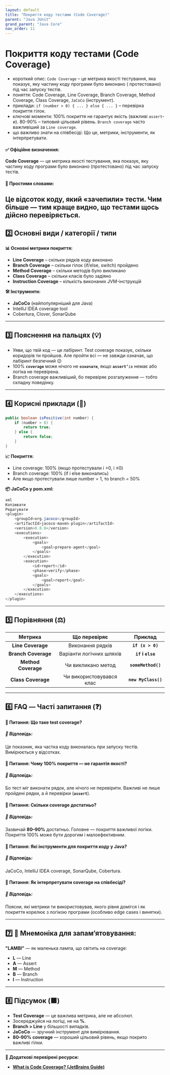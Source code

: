 ```yaml
---
layout: default
title: "Покриття коду тестами (Code Coverage)"
parent: "Java JUnit"
grand_parent: "Java Core"
nav_order: 11
---
```


# Покриття коду тестами (Code Coverage)

* короткий опис: `Code Coverage` – це метрика якості тестування, яка показує, яку частину коду програми було виконано (
  протестовано) під час запуску тестів.
* поняття: Code Coverage, Line Coverage, Branch Coverage, Method Coverage, Class Coverage, `JaCoCo` (інструмент).
* приклади: `if (number > 0) { ... } else { ... }` – перевірка покриття гілок.
* ключові моменти: 100% покриття не гарантує якість (важливі `assert`-и). 80-90% – типовий цільовий рівень.
  `Branch coverage` часто важливіший за `Line coverage`.
* що важливо знати на співбесіді: Що це, метрики, інструменти, як інтерпретувати.

#### **✅ Офіційне визначення:**

**Code Coverage** — це метрика якості тестування, яка показує, яку частину коду програми було виконано (протестовано)
під час запуску тестів.

#### **🧠 Простими словами:**

Це відсоток коду, який «зачепили» тести. Чим більше — тим краще видно, що тестами щось дійсно перевіряється.
---

## **2️⃣ Основні види / категорії / типи**

**📊 Основні метрики покриття:**

* **Line Coverage** – скільки рядків коду виконано
* **Branch Coverage** – скільки гілок (if/else, switch) пройдено
* **Method Coverage** – скільки методів було викликано
* **Class Coverage** – скільки класів було задіяно
* **Instruction Coverage** – кількість виконаних JVM-інструкцій

**🛠 Інструменти:**

* **JaCoCo** (найпопулярніший для Java)
* IntelliJ IDEA coverage tool
* Cobertura, Clover, SonarQube

---

## **3️⃣ Пояснення на пальцях (💡)**

* Уяви, що твій код — це лабіринт. Test coverage показує, скільки коридорів ти пройшов. Але пройти всі — не завжди
  означає, що лабіринт безпечний 😉
* 100% **`coverage`** може нічого не **`означати`**, якщо **`assert’`**`ів` немає або логіка не перевірена.
* Branch coverage важливіший, бо перевіряє розгалуження — тобто складну поведінку.

---

## **4️⃣ Корисні приклади (🧪)**

```java
public boolean isPositive(int number) {
    if (number > 0) {
        return true;
    } else {
        return false;
    }
}
```
**📈 Покриття:**

* Line coverage: 100% (якщо протестували і \>0, і ≤0)
* Branch coverage: 100% (if і else виконались)
* Але якщо протестували лише number \= 1, то branch \= 50%

**📦 JaCoCo у pom.xml:**

```java
xml
Копіювати
Редагувати
<plugin>
    <groupId>org.jacoco</groupId>
    <artifactId>jacoco-maven-plugin</artifactId>
    <version>0.8.8</version>
    <executions>
        <execution>
            <goals>
                <goal>prepare-agent</goal>
            </goals>
        </execution>
        <execution>
            <id>report</id>
            <phase>verify</phase>
            <goals>
                <goal>report</goal>
            </goals>
        </execution>
    </executions>
</plugin>
```
---

## **5️⃣ Порівняння (⚖️)**

|       Метрика       |       Що перевіряє       |       Приклад       |
|:-------------------:|:------------------------:|:-------------------:|
|  **Line Coverage**  |     Виконання рядків     |  **`if (x > 0)`**   |
| **Branch Coverage** | Варіанти логічних шляхів |  **`if` і `else`**  |
| **Method Coverage** |    Чи викликано метод    | **`someMethod()`**  |
| **Class Coverage**  | Чи використовувався клас | **`new MyClass()`** |

---

## **6️⃣ FAQ — Часті запитання (❓)**

#### **🔹 Питання: Що таке test coverage?**

##### **💬 Відповідь:**

Це показник, яка частка коду виконалась при запуску тестів. Вимірюється у відсотках.

####  

#### **🔹 Питання: Чому 100% покриття — не гарантія якості?**

##### **💬 Відповідь:**

Бо тест міг виконати рядок, але нічого не перевірити. Важливі не лише пройдені рядки, а й перевірки (**`assert`**).

####  

#### **🔹 Питання: Скільки coverage достатньо?**

##### **💬 Відповідь:**

Зазвичай **80–90%** достатньо. Головне — покриття важливої логіки. Покриття 100% може бути дорогим і малоефективним.

####  

#### **🔹 Питання: Які інструменти для покриття коду у Java?**

##### **💬 Відповідь:**

JaCoCo, IntelliJ IDEA coverage, SonarQube, Cobertura.

####  

#### **🔹 Питання: Як інтерпретувати coverage на співбесіді?**

##### **💬 Відповідь:**

Поясни, які метрики ти використовував, якого рівня домігся і як покриття корелює з логікою програми (особливо edge cases
і винятки).

---

## **7️⃣ 🧠 Мнемоніка для запам’ятовування:**

**"LAMBI"** — як маленька лампа, що світить на coverage:

* **L** — Line
* **A** — Assert
* **M** — Method
* **B** — Branch
* **I** — Instruction

---

## **8️⃣ Підсумок (🟩)**

* **Test Coverage** — це важлива метрика, але не абсолют.
* Зосереджуйся на логіці, не на **%**.
* **Branch \> Line** у більшості випадків.
* **JaCoCo** — зручний інструмент для вимірювання.
* **80–90%** **coverage** — хороший цільовий рівень, якщо покрито важливі гілки.

---

**🔗 Додаткові перевірені ресурси:**

* [**What is Code Coverage? (JetBrains Guide)**](https://www.jetbrains.com/help/idea/coverage.html)